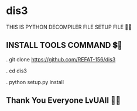 # dis3
THIS IS PYTHON DECOMPILER FILE SETUP FILE 📁😟

## INSTALL TOOLS COMMAND 💲🥀

. git clone https://github.com/REFAT-156/dis3

. cd dis3

. python setup.py install 

## Thank You Everyone LvUAll 🙇💕
